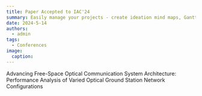 ```yaml
---
title: Paper Accepted to IAC'24
summary: Easily manage your projects - create ideation mind maps, Gantt charts, todo lists, and more!
date: 2024-5-14
authors:
  - admin
tags:
  - Conferences
image:
  caption:
---
```


Advancing Free-Space Optical Communication System Architecture: Performance Analysis of Varied Optical Ground Station Network Configurations
